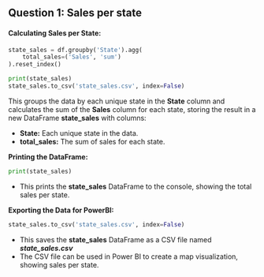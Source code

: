 ## Question 1: Sales per state

#### Calculating Sales per State:

```python
state_sales = df.groupby('State').agg(
    total_sales=('Sales', 'sum')
).reset_index()

print(state_sales)
state_sales.to_csv('state_sales.csv', index=False)  


```
This groups the data by each unique state in the **State** column and calculates the sum of the **Sales** column for each state, storing the result in a new DataFrame **state_sales** with columns:

- **State:** Each unique state in the data.
- **total_sales:** The sum of sales for each state.

**Printing the DataFrame:**

```python
print(state_sales)
```
- This prints the **state_sales** DataFrame to the console, showing the total sales per state.

**Exporting the Data for PowerBI:**
```python
state_sales.to_csv('state_sales.csv', index=False)
```
- This saves the **state_sales** DataFrame as a CSV file named ***state_sales.csv***
- The CSV file can be used in Power BI to create a map visualization, showing sales per state.
